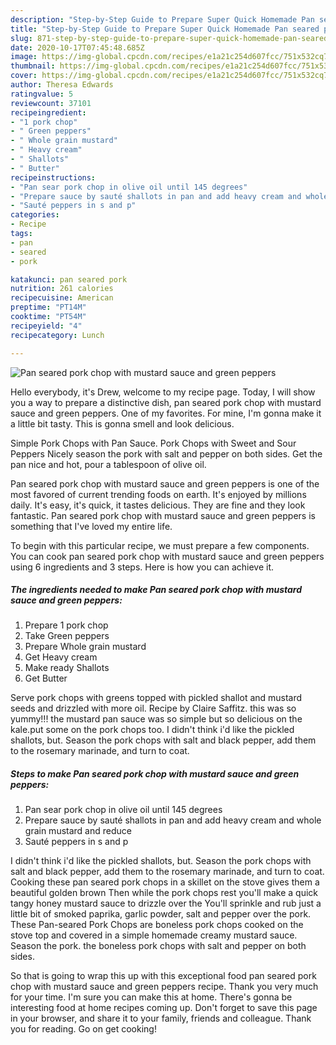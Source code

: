 ```yaml
---
description: "Step-by-Step Guide to Prepare Super Quick Homemade Pan seared pork chop with mustard sauce and green peppers"
title: "Step-by-Step Guide to Prepare Super Quick Homemade Pan seared pork chop with mustard sauce and green peppers"
slug: 871-step-by-step-guide-to-prepare-super-quick-homemade-pan-seared-pork-chop-with-mustard-sauce-and-green-peppers
date: 2020-10-17T07:45:48.685Z
image: https://img-global.cpcdn.com/recipes/e1a21c254d607fcc/751x532cq70/pan-seared-pork-chop-with-mustard-sauce-and-green-peppers-recipe-main-photo.jpg
thumbnail: https://img-global.cpcdn.com/recipes/e1a21c254d607fcc/751x532cq70/pan-seared-pork-chop-with-mustard-sauce-and-green-peppers-recipe-main-photo.jpg
cover: https://img-global.cpcdn.com/recipes/e1a21c254d607fcc/751x532cq70/pan-seared-pork-chop-with-mustard-sauce-and-green-peppers-recipe-main-photo.jpg
author: Theresa Edwards
ratingvalue: 5
reviewcount: 37101
recipeingredient:
- "1 pork chop"
- " Green peppers"
- " Whole grain mustard"
- " Heavy cream"
- " Shallots"
- " Butter"
recipeinstructions:
- "Pan sear pork chop in olive oil until 145 degrees"
- "Prepare sauce by sauté shallots in pan and add heavy cream and whole grain mustard and reduce"
- "Sauté peppers in s and p"
categories:
- Recipe
tags:
- pan
- seared
- pork

katakunci: pan seared pork 
nutrition: 261 calories
recipecuisine: American
preptime: "PT14M"
cooktime: "PT54M"
recipeyield: "4"
recipecategory: Lunch

---
```



![Pan seared pork chop with mustard sauce and green peppers](https://img-global.cpcdn.com/recipes/e1a21c254d607fcc/751x532cq70/pan-seared-pork-chop-with-mustard-sauce-and-green-peppers-recipe-main-photo.jpg)

Hello everybody, it's Drew, welcome to my recipe page. Today, I will show you a way to prepare a distinctive dish, pan seared pork chop with mustard sauce and green peppers. One of my favorites. For mine, I'm gonna make it a little bit tasty. This is gonna smell and look delicious.

Simple Pork Chops with Pan Sauce. Pork Chops with Sweet and Sour Peppers Nicely season the pork with salt and pepper on both sides. Get the pan nice and hot, pour a tablespoon of olive oil.

Pan seared pork chop with mustard sauce and green peppers is one of the most favored of current trending foods on earth. It's enjoyed by millions daily. It's easy, it's quick, it tastes delicious. They are fine and they look fantastic. Pan seared pork chop with mustard sauce and green peppers is something that I've loved my entire life.


To begin with this particular recipe, we must prepare a few components. You can cook pan seared pork chop with mustard sauce and green peppers using 6 ingredients and 3 steps. Here is how you can achieve it.

<!--inarticleads1-->

##### The ingredients needed to make Pan seared pork chop with mustard sauce and green peppers:

1. Prepare 1 pork chop
1. Take  Green peppers
1. Prepare  Whole grain mustard
1. Get  Heavy cream
1. Make ready  Shallots
1. Get  Butter


Serve pork chops with greens topped with pickled shallot and mustard seeds and drizzled with more oil. Recipe by Claire Saffitz. this was so yummy!!! the mustard pan sauce was so simple but so delicious on the kale.put some on the pork chops too. I didn&#39;t think i&#39;d like the pickled shallots, but. Season the pork chops with salt and black pepper, add them to the rosemary marinade, and turn to coat. 

<!--inarticleads2-->

##### Steps to make Pan seared pork chop with mustard sauce and green peppers:

1. Pan sear pork chop in olive oil until 145 degrees
1. Prepare sauce by sauté shallots in pan and add heavy cream and whole grain mustard and reduce
1. Sauté peppers in s and p


I didn&#39;t think i&#39;d like the pickled shallots, but. Season the pork chops with salt and black pepper, add them to the rosemary marinade, and turn to coat. Cooking these pan seared pork chops in a skillet on the stove gives them a beautiful golden brown Then while the pork chops rest you&#39;ll make a quick tangy honey mustard sauce to drizzle over the You&#39;ll sprinkle and rub just a little bit of smoked paprika, garlic powder, salt and pepper over the pork. These Pan-seared Pork Chops are boneless pork chops cooked on the stove top and covered in a simple homemade creamy mustard sauce. Season the pork. the boneless pork chops with salt and pepper on both sides. 

So that is going to wrap this up with this exceptional food pan seared pork chop with mustard sauce and green peppers recipe. Thank you very much for your time. I'm sure you can make this at home. There's gonna be interesting food at home recipes coming up. Don't forget to save this page in your browser, and share it to your family, friends and colleague. Thank you for reading. Go on get cooking!
